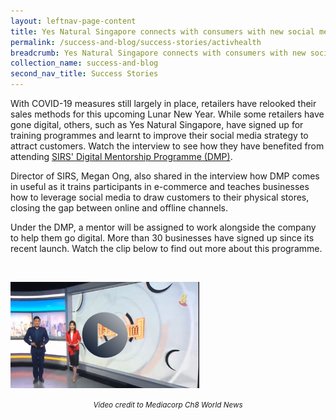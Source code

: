 ```yaml
---
layout: leftnav-page-content
title: Yes Natural Singapore connects with consumers with new social media strategy
permalink: /success-and-blog/success-stories/activhealth
breadcrumb: Yes Natural Singapore connects with consumers with new social media strategy
collection_name: success-and-blog
second_nav_title: Success Stories
---
```


<p>With COVID-19 measures still largely in place, retailers have relooked their sales methods for this upcoming Lunar New Year. While some retailers have gone digital, others, such as Yes Natural Singapore, have signed up for training programmes and learnt to improve their social media strategy to attract customers. Watch the interview to see how they have benefited from attending <a href="/digital-programmes/digital-mentorship-programme">SIRS' Digital Mentorship Programme (DMP)</a>.

Director of SIRS, Megan Ong, also shared in the interview how DMP comes in useful as it trains participants in e-commerce and teaches businesses how to leverage social media to draw customers to their physical stores, closing the gap between online and offline channels.

Under the DMP, a mentor will be assigned to work alongside the company to help them go digital. More than 30 businesses have signed up since its recent launch. Watch the clip below to find out more about this programme.

<br>

<a href="https://www.facebook.com/SIRSNYP/videos/436848684173235/"><img src="/images-2021/SuccessStories_YesNatural_VideoThumbnail.png" style="width:60%;"></a>
<center><small><i>Video credit to Mediacorp Ch8 World News</i></small></center>
